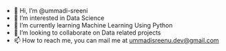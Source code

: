 - 👋 Hi, I’m @ummadi-sreeni
- 👀 I’m interested in Data Science
- 🌱 I’m currently learning Machine Learning Using Python
- 💞️ I’m looking to collaborate on Data related projects
- 📫 How to reach me, you can mail me at ummadisreenu.dev@gmail.com

<!---
ummadi-sreeni/ummadi-sreeni is a ✨ special ✨ repository because its `README.md` (this file) appears on your GitHub profile.
You can click the Preview link to take a look at your changes.
--->
